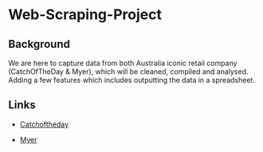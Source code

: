 # Web-Scraping-Project

## Background
We are here to capture data from both Australia iconic retail company (CatchOfTheDay & Myer), which will be cleaned, compiled and analysed. Adding a few features which includes outputting the data in a spreadsheet.

## Links
* [Catchoftheday](https://www.catch.com.au/shop/sports-outdoor/event/champion-vs-lonsdale-163891/?st=1)

* [Myer](https://www.myer.com.au/c/home/all-appliances?pageNumber=2)
